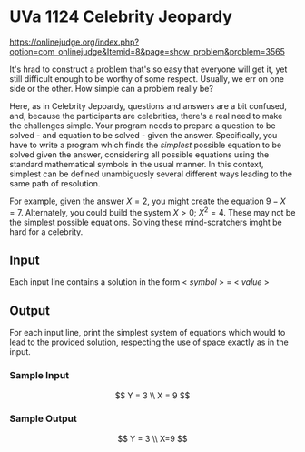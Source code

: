 # UVa 1124 Celebrity Jeopardy

https://onlinejudge.org/index.php?option=com_onlinejudge&Itemid=8&page=show_problem&problem=3565

It's hrad to construct a problem that's so easy that everyone will get it, yet still difficult enough to be worthy of some respect. Usually, we err on one side or the other. How simple can a problem really be? 

Here, as in Celebrity Jepoardy, questions and answers are a bit confused, and, because the participants are celebrities, there's a real need to make the challenges simple. Your program needs to prepare a question to be solved - and equation to be solved - given the answer. Specifically, you have to write a program which finds the *simplest* possible equation to be solved given the answer, considering all possible equations using the standard mathematical symbols in the usual manner. In this context, simplest can be defined unambiguosly several different ways leading to the same path of resolution. 

For example, given the answer $X = 2$, you might create the equation $9 - X = 7$. Alternately, you could build the system $X >0; \ X^2 = 4$. These may not be the simplest possible equations. Solving these mind-scratchers imght be hard for a celebrity. 

## Input

Each input line contains a solution in the form < *symbol* > = < *value* > 

## Output

For each input line, print the simplest system of equations which would to lead to the provided solution, respecting the use of space exactly as in the input. 

### Sample Input 

$$
Y = 3 \\ 
X = 9
$$

### Sample Output

$$
Y = 3 \\ 
X=9
$$
